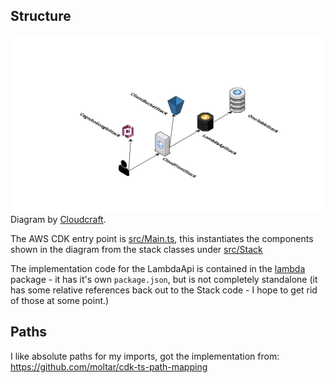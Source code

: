 
## Structure

![architecture](../doc/aws-infra.svg)
Diagram by [Cloudcraft](https://www.cloudcraft.co/).

The  AWS CDK entry point is [src/Main.ts](src/Main.ts), this
instantiates the components shown in the diagram from the stack classes
under [src/Stack](src/Stack)

The implementation code for the LambdaApi is contained in the
[lambda](lambda) package - it has it's own `package.json`, but is 
not completely standalone (it has some relative references back out to the 
Stack code - I hope to get rid of those at some point.)

## Paths

I like absolute paths for my imports, got the implementation from: 
https://github.com/moltar/cdk-ts-path-mapping
